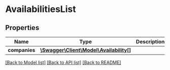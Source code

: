 # AvailabilitiesList

## Properties
Name | Type | Description | Notes
------------ | ------------- | ------------- | -------------
**companies** | [**\Swagger\Client\Model\Availability[]**](Availability.md) |  | [optional] 

[[Back to Model list]](../../README.md#documentation-for-models) [[Back to API list]](../../README.md#documentation-for-api-endpoints) [[Back to README]](../../README.md)

